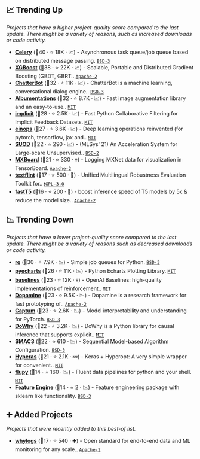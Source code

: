## 📈 Trending Up

_Projects that have a higher project-quality score compared to the last update. There might be a variety of reasons, such as increased downloads or code activity._

- <b><a href="https://github.com/celery/celery">Celery</a></b> (🥇40 ·  ⭐ 18K · 📈) - Asynchronous task queue/job queue based on distributed message passing. <code><a href="http://bit.ly/3aKzpTv">BSD-3</a></code>
- <b><a href="https://github.com/dmlc/xgboost">XGBoost</a></b> (🥇38 ·  ⭐ 22K · 📈) - Scalable, Portable and Distributed Gradient Boosting (GBDT, GBRT.. <code><a href="http://bit.ly/3nYMfla">Apache-2</a></code>
- <b><a href="https://github.com/gunthercox/ChatterBot">ChatterBot</a></b> (🥇32 ·  ⭐ 11K · 📈) - ChatterBot is a machine learning, conversational dialog engine.. <code><a href="http://bit.ly/3aKzpTv">BSD-3</a></code>
- <b><a href="https://github.com/albumentations-team/albumentations">Albumentations</a></b> (🥇32 ·  ⭐ 8.7K · 📈) - Fast image augmentation library and an easy-to-use.. <code><a href="http://bit.ly/34MBwT8">MIT</a></code> <code><img src="https://git.io/JLy1Q" style="display:inline;" width="13" height="13"></code>
- <b><a href="https://github.com/benfred/implicit">implicit</a></b> (🥇28 ·  ⭐ 2.5K · 📈) - Fast Python Collaborative Filtering for Implicit Feedback Datasets. <code><a href="http://bit.ly/34MBwT8">MIT</a></code>
- <b><a href="https://github.com/arogozhnikov/einops">einops</a></b> (🥉27 ·  ⭐ 3.6K · 📈) - Deep learning operations reinvented (for pytorch, tensorflow, jax and.. <code><a href="http://bit.ly/34MBwT8">MIT</a></code>
- <b><a href="https://github.com/yzhao062/SUOD">SUOD</a></b> (🥉22 ·  ⭐ 290 · 📈) - (MLSys' 21) An Acceleration System for Large-scare Unsupervised.. <code><a href="http://bit.ly/3rqEWVr">BSD-2</a></code>
- <b><a href="https://github.com/awslabs/mxboard">MXBoard</a></b> (🥉21 ·  ⭐ 330 · 💀) - Logging MXNet data for visualization in TensorBoard. <code><a href="http://bit.ly/3nYMfla">Apache-2</a></code> <code><img src="https://git.io/JLy1X" style="display:inline;" width="13" height="13"></code>
- <b><a href="https://github.com/textflint/textflint">textflint</a></b> (🥉17 ·  ⭐ 500 · 🐣) - Unified Multilingual Robustness Evaluation Toolkit for.. <code><a href="http://bit.ly/2M0xdwT">❗️GPL-3.0</a></code>
- <b><a href="https://github.com/Ki6an/fastT5">fastT5</a></b> (🥉16 ·  ⭐ 200 · 🐣) - boost inference speed of T5 models by 5x & reduce the model size.. <code><a href="http://bit.ly/3nYMfla">Apache-2</a></code>

## 📉 Trending Down

_Projects that have a lower project-quality score compared to the last update. There might be a variety of reasons such as decreased downloads or code activity._

- <b><a href="https://github.com/rq/rq">rq</a></b> (🥈30 ·  ⭐ 7.9K · 📉) - Simple job queues for Python. <code><a href="http://bit.ly/3aKzpTv">BSD-3</a></code>
- <b><a href="https://github.com/pyecharts/pyecharts">pyecharts</a></b> (🥉26 ·  ⭐ 11K · 📉) - Python Echarts Plotting Library. <code><a href="http://bit.ly/34MBwT8">MIT</a></code> <code><img src="https://git.io/JLy1E" style="display:inline;" width="13" height="13"></code>
- <b><a href="https://github.com/openai/baselines">baselines</a></b> (🥈23 ·  ⭐ 12K · 💀) - OpenAI Baselines: high-quality implementations of reinforcement.. <code><a href="http://bit.ly/34MBwT8">MIT</a></code>
- <b><a href="https://github.com/google/dopamine">Dopamine</a></b> (🥈23 ·  ⭐ 9.5K · 📉) - Dopamine is a research framework for fast prototyping of.. <code><a href="http://bit.ly/3nYMfla">Apache-2</a></code> <code><img src="https://git.io/JLy1A" style="display:inline;" width="13" height="13"></code>
- <b><a href="https://github.com/pytorch/captum">Captum</a></b> (🥈23 ·  ⭐ 2.6K · 📉) - Model interpretability and understanding for PyTorch. <code><a href="http://bit.ly/3aKzpTv">BSD-3</a></code> <code><img src="https://git.io/JLy1Q" style="display:inline;" width="13" height="13"></code>
- <b><a href="https://github.com/microsoft/dowhy">DoWhy</a></b> (🥈22 ·  ⭐ 3.2K · 📉) - DoWhy is a Python library for causal inference that supports explicit.. <code><a href="http://bit.ly/34MBwT8">MIT</a></code>
- <b><a href="https://github.com/automl/SMAC3">SMAC3</a></b> (🥈22 ·  ⭐ 610 · 📉) - Sequential Model-based Algorithm Configuration. <code><a href="http://bit.ly/3aKzpTv">BSD-3</a></code>
- <b><a href="https://github.com/maxpumperla/hyperas">Hyperas</a></b> (🥉21 ·  ⭐ 2.1K · 💤) - Keras + Hyperopt: A very simple wrapper for convenient.. <code><a href="http://bit.ly/34MBwT8">MIT</a></code> <code><img src="https://git.io/JLy1A" style="display:inline;" width="13" height="13"></code>
- <b><a href="https://github.com/olirice/flupy">flupy</a></b> (🥉14 ·  ⭐ 160 · 📉) - Fluent data pipelines for python and your shell. <code><a href="http://bit.ly/34MBwT8">MIT</a></code>
- <b><a href="https://github.com/solegalli/feature_engine">Feature Engine</a></b> (🥉14 ·  ⭐ 2 · 📉) - Feature engineering package with sklearn like functionality. <code><a href="http://bit.ly/3aKzpTv">BSD-3</a></code>

## ➕ Added Projects

_Projects that were recently added to this best-of list._

- <b><a href="https://github.com/whylabs/whylogs">whylogs</a></b> (🥉17 ·  ⭐ 540 · ➕) - Open standard for end-to-end data and ML monitoring for any scale.. <code><a href="http://bit.ly/3nYMfla">Apache-2</a></code>

